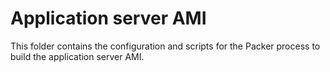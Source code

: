 # Application server AMI

This folder contains the configuration and scripts for the Packer process to build the application server AMI.
